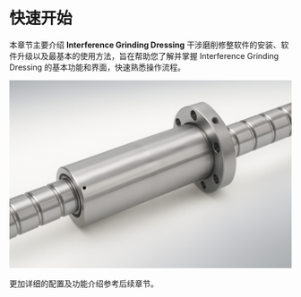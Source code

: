 # 快速开始

本章节主要介绍 **Interference Grinding Dressing** 干涉磨削修整软件的安装、软件升级以及最基本的使用方法，旨在帮助您了解并掌握 Interference Grinding Dressing 的基本功能和界面，快速熟悉操作流程。

![img](resources/workpiece_1.jpg)

更加详细的配置及功能介绍参考后续章节。